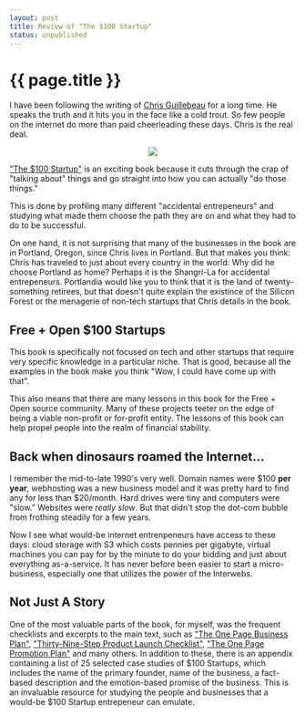 ```yaml
---
layout: post
title: Review of "The $100 Startup"
status: unpublished
---
```


# {{ page.title }}

I have been following the writing of [Chris Guillebeau](http://chrisguillebeau.com/) for a long time. He speaks the truth and it hits you in the face like a cold trout. So few people on the internet do more than paid cheerleading these days. Chris is the real deal.

<center>
<img src="http://chrisguillebeau.com/files/2012/05/100startupcover-home.jpg">
</center>

["The $100 Startup"](http://100startup.com) is an exciting book because it cuts through the crap of
"talking about" things and go straight into how you can actually "do those
things."

This is done by profiling many different "accidental entrepeneurs" and studying
what made them choose the path they are on and what they had to do to be
successful.

On one hand, it is not surprising that many of the businesses in the book are
in Portland, Oregon, since Chris lives in Portland. But that makes you think:
Chris has traveled to just about every country in the world: Why did he choose
Portland as home? Perhaps it is the Shangri-La for accidental entrepeneurs.
Portlandia would like you to think that it is the land of twenty-something
retirees, but that doesn't quite explain the existince of the Silicon Forest 
or the menagerie of non-tech startups that Chris details in the book.

## Free + Open $100 Startups

This book is specifically not focused on tech and other startups that require
very specific knowledge in a particular niche. That is good, because all the
examples in the book make you think "Wow, I could have come up with that".

This also means that there are many lessons in this book for the Free + Open source
community. Many of these projects teeter on the edge of being a viable non-profit or
for-profit entity. The lessons of this book can help propel people into the realm
of financial stability.

## Back when dinosaurs roamed the Internet...

I remember the mid-to-late 1990's very well. Domain names were $100 <b>per
year</b>, webhosting was a new business model and it was pretty hard to find
any for less than $20/month. Hard drives were tiny and computers were "slow."
Websites were *really slow*. But that didn't stop the dot-com bubble from
frothing steadily for a few years.

Now I see what would-be internet entrenpeneurs have access to these days: cloud
storage with S3 which costs pennies per gigabyte, virtual machines you can
pay for by the minute to do your bidding and just about everything as-a-service.
It has never before been easier to start a micro-business, especially one that
utilizes the power of the Interwebs.

## Not Just A Story

One of the most valuable parts of the book, for myself, was the frequent
checklists and excerpts to the main text, such as ["The One Page Business Plan"](http://100startup.com/resources/business-plan.pdf),
["Thirty-Nine-Step Product Launch Checklist"](http://100startup.com/resources/launch-checklist.pdf), ["The One Page Promotion Plan"](http://100startup.com/resources/promotion-plan.pdf) and
many others. In addition to these, there is an appendix containing a list of 25
selected case studies of \$100 Startups, which includes the name of the primary
founder, name of the business, a fact-based description and the emotion-based
promise of the business. This is an invaluable resource for studying the people
and businesses that a would-be \$100 Startup entrepeneur can emulate.
